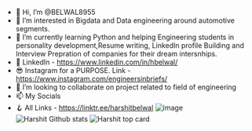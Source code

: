 - 👋 Hi, I’m @BELWAL8955
- 👀 I’m interested in Bigdata and Data engineering around automotive segments.
- 🌱 I’m currently learning Python and helping Engineering students in personality development,Resume writing, LinkedIn profile Building and Interview Prepration of companies  for their dream intersnhips.
- 🤘 LinkedIn - https://www.linkedin.com/in/hbelwal/
- 😎 Instagram for a PURPOSE. Link -https://www.instagram.com/engineersinbriefs/
- 💞️ I’m looking to collaborate on project related to field of engineering 
- 📫                      My Socials 
- 🪝 All Links - https://linktr.ee/harshitbelwal
![image](https://user-images.githubusercontent.com/76901742/234990437-30299ab4-3179-4228-9b37-3733c6a8eeed.png)
![Harshit Github stats](https://github-readme-stats.vercel.app/api?username=BELWAL8955&theme=blue-green&show_icons=true&count_private=true)
![Harshit top card](https://github-readme-stats.vercel.app/api/top-langs/?username=BELWAL8955&layout=blue-green)
<!---
BELWAL8955/BELWAL8955 is a ✨ special ✨ repository because its `README.md` (this file) appears on your GitHub profile.
You can click the Preview link to take a look at your changes.
--->
